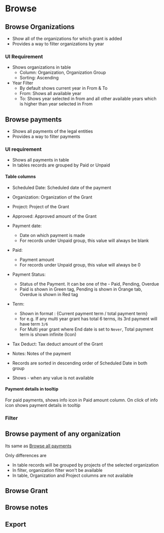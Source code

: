# Browse

## Browse Organizations

- Show all of the organizations for which grant is added
- Provides a way to filter organizations by year

### UI Requirement

- Shows organizations in table
  - Column: Organization, Organization Group
  - Sorting: Ascending
- Year Filter
  - By default shows current year in From & To
  - From: Shows all available year
  - To: Shows year selected in from and all other available years which is higher than year selected in From



## Browse payments

- Shows all payments of the legal entities
- Provides a way to filter payments

### UI requirement

- Shows all payments in table
- In tables records are grouped by Paid or Unpaid 

#### Table columns

- Scheduled Date: Scheduled date of the payment
- Organization: Organization of the Grant
- Project: Project of the Grant
- Approved: Approved amount of the Grant
- Payment date:
  - Date on which payment is made
  - For records under Unpaid group, this value will always be blank
- Paid:  
  - Payment amount
  - For records under Unpaid group, this value will always be 0
- Payment Status: 
  - Status of the Payment. It can be one of the - Paid, Pending, Overdue
  - Paid is shown in Green tag, Pending is shown in Orange tab, Overdue is shown in Red tag
- Term: 
  - Shown in format : {Current payment term / total payment term} 
  - for e.g. If any multi year grant has total 6 terms, its 3rd payment will have term `3/6`
  - For Multi year grant where End date is set to `Never`, Total payment term is shown infinite (Icon)
- Tax Deduct: Tax deduct amount of the Grant
- Notes: Notes of the payment

- Records are sorted in descending order of Scheduled Date in both group
- Shows - when any value is not available

#### Payment details in tooltip

For paid payments, shows info icon in Paid amount column. On click of info icon shows payment details in tooltip

### Filter 

## Browse payment of any organization

Its same as [Browse all payments](#browse-all-payments)

Only differences are

- In table records will be grouped by projects of the selected organization
- In filter, organization filter won't be available 
- In table, Organization and Project columns are not available

## Browse Grant

## Browse notes

## Export